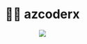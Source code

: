 <h1 align="center">👨‍💻 azcoderx</h1>

<p align="center">
  <img src="https://readme-typing-svg.herokuapp.com?font=Fira+Code&duration=3000&pause=1000&color=2AFFBE&center=true&vCenter=true&width=435&lines=Assalomu+alaykum%2C+men+azcoderx!;Full-stack+Dasturchiman!;PHP%2C+JavaScript%2C+Python+%E2%9C%A8;Telegram+Botlar%2C+Web+Apps%2C+va+hikmatli+kodlar+yozaman."/>
</p>


